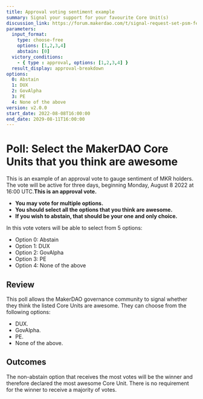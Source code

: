 ```yaml
---
title: Approval voting sentiment example
summary: Signal your support for your favourite Core Unit(s)
discussion_link: https://forum.makerdao.com/t/signal-request-set-psm-fees-to-0/10894
parameters:
  input_format:
    type: choose-free
    options: [1,2,3,4]
    abstain: [0]
  victory_conditions:
    - { type : approval, options: [1,2,3,4] }
  result_display: approval-breakdown
options:
  0: Abstain
  1: DUX
  2: GovAlpha
  3: PE
  4: None of the above
version: v2.0.0   
start_date: 2022-08-08T16:00:00
end_date: 2029-08-11T16:00:00
---
```


# Poll: Select the MakerDAO Core Units that you think are awesome

This is an example of an approval vote to gauge sentiment of MKR holders. The vote will be active for three days, beginning Monday, August 8 2022 at 16:00 UTC.**This is an approval vote.**

- **You may vote for multiple options.**
- **You should select all the options that you think are awesome.**
- **If you wish to abstain, that should be your one and only choice.**

In this vote voters will be able to select from 5 options:

* Option 0: Abstain
* Option 1: DUX
* Option 2: GovAlpha
* Option 3: PE
* Option 4: None of the above

## Review

This poll allows the MakerDAO governance community to signal whether they think the listed Core Units are awesome. They can choose from the following options:

* DUX.
* GovAlpha.
* PE.
* None of the above.

## Outcomes

The non-abstain option that receives the most votes will be the winner and therefore declared the most awesome Core Unit. There is no requirement for the winner to receive a majority of votes.